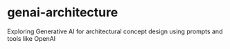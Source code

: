 # genai-architecture
Exploring Generative AI for architectural concept design using prompts and tools like OpenAI
